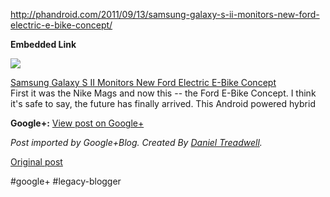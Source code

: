 <!--
date: '2011-09-13'
published: true
slug: 2011-09-httpphandroidcom20110913samsung-galaxy
time_to_read: 5
title: http://phandroid.com/2011/09/13/samsung-galaxy-s-ii-monitors-new-ford-electric-e...
-->

<http://phandroid.com/2011/09/13/samsung-galaxy-s-ii-monitors-new-ford-electric-e-bike-concept/>

**Embedded Link**

  

![](http://images0-focus-opensocial.googleusercontent.com/gadgets/proxy?container=focus&gadget=a&resize_h=100&url=http%3A%2F%2Fphandroid.com%2Fwp-content%2Fthemes%2Fmroar%2Fimages%2Flogo.gif)

  
 [Samsung Galaxy S II Monitors New Ford Electric E-Bike Concept](http://phandroid.com/2011/09/13/samsung-galaxy-s-ii-monitors-new-ford-electric-e-bike-concept/)  
 First it was the Nike Mags and now this -- the Ford E-Bike Concept. I think it's safe to say, the future has finally arrived. This Android powered hybrid

  

**Google+:** [View post on Google+](https://plus.google.com/103392016560023386646/posts/Uo9JdCPRNa1)

  
  
*Post imported by Google+Blog. Created By [Daniel Treadwell](http://minimali.se/).*

[Original post](https://ysfk.blogspot.com/2011/09/httpphandroidcom20110913samsung-galaxy.html)

#google+ #legacy-blogger 